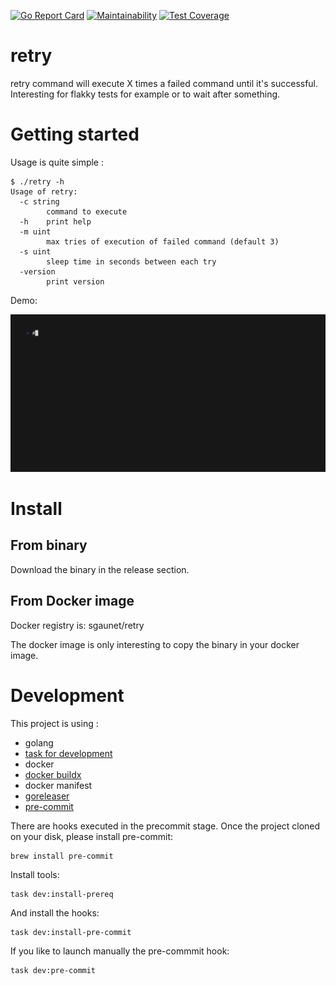 [![Go Report Card](https://goreportcard.com/badge/github.com/sgaunet/retry)](https://goreportcard.com/report/github.com/sgaunet/retry)
[![Maintainability](https://api.codeclimate.com/v1/badges/0e256e045884b149b015/maintainability)](https://codeclimate.com/github/sgaunet/retry/maintainability)
[![Test Coverage](https://api.codeclimate.com/v1/badges/0e256e045884b149b015/test_coverage)](https://codeclimate.com/github/sgaunet/retry/test_coverage)

# retry

retry command will execute X times a failed command until it's successful. Interesting for flakky tests for example or to wait after something.

# Getting started

Usage is quite simple :

```
$ ./retry -h
Usage of retry:
  -c string
        command to execute
  -h    print help
  -m uint
        max tries of execution of failed command (default 3)
  -s uint
        sleep time in seconds between each try
  -version
        print version
```

Demo:

![demo](doc/demo.gif)

# Install

## From binary 

Download the binary in the release section. 

## From Docker image

Docker registry is: sgaunet/retry

The docker image is only interesting to copy the binary in your docker image.

# Development

This project is using :

* golang
* [task for development](https://taskfile.dev/#/)
* docker
* [docker buildx](https://github.com/docker/buildx)
* docker manifest
* [goreleaser](https://goreleaser.com/)
* [pre-commit](https://pre-commit.com/)

There are hooks executed in the precommit stage. Once the project cloned on your disk, please install pre-commit:

```
brew install pre-commit
```

Install tools:

```
task dev:install-prereq
```

And install the hooks:

```
task dev:install-pre-commit
```

If you like to launch manually the pre-commmit hook:

```
task dev:pre-commit
```
